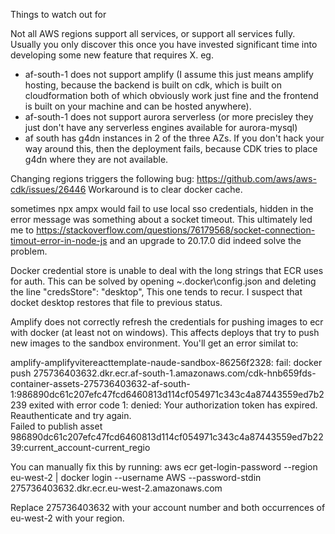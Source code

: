 Things to watch out for

Not all AWS regions support all services, or support all services fully. Usually you only discover this once you have invested significant time into developing some new feature that requires X. eg. 
- af-south-1 does not support amplify (I assume this just means amplify hosting, because the backend is built on cdk, which is built on cloudformation both of which obviously work just fine and the frontend is built on your machine and can be hosted anywhere).
- af-south-1 does not support aurora serverless (or more precisley they just don't have any serverless engines available for aurora-mysql)
- af south has g4dn instances in 2 of the three AZs. If you don't hack your way around this, then the deployment fails, because CDK tries to place g4dn where they are not available.

Changing regions triggers the following bug:
https://github.com/aws/aws-cdk/issues/26446
Workaround is to clear docker cache.

sometimes npx ampx would fail to use local sso credentials, hidden in the error message was something about a socket timeout. This ultimately led me to 
https://stackoverflow.com/questions/76179568/socket-connection-timout-error-in-node-js and an upgrade to 20.17.0 did indeed solve the problem.

Docker credential store is unable to deal with the long strings that ECR uses for auth.
This can be solved by opening ~\.docker\config.json and deleting the line 
"credsStore": "desktop",
This one tends to recur. I suspect that docket desktop restores that file to previous status.

Amplify does not correctly refresh the credentials for pushing images to ecr with docker (at 
least not on windows). This affects deploys that try to push new images to the sandbox environment.
You'll get an error similat to:

amplify-amplifyvitereacttemplate-naude-sandbox-86256f2328: fail: docker push 275736403632.dkr.ecr.af-south-1.amazonaws.com/cdk-hnb659fds-container-assets-275736403632-af-south-1:986890dc61c207efc47fcd6460813d114cf054971c343c4a87443559ed7b2239 exited with error code 1: denied: Your authorization token has expired. Reauthenticate and try again.    
Failed to publish asset 986890dc61c207efc47fcd6460813d114cf054971c343c4a87443559ed7b2239:current_account-current_regio

You can manually fix this by running:
aws ecr get-login-password --region eu-west-2 | docker login --username AWS --password-stdin 275736403632.dkr.ecr.eu-west-2.amazonaws.com

Replace 275736403632 with your account number and both occurrences of eu-west-2 with your region.

